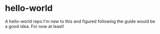 # hello-world
A hello-world repo
I'm new to this and figured following the guide would be a good idea. For now at least!
